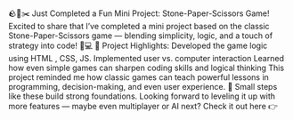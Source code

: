 🪨📄✂️ Just Completed a Fun Mini Project: Stone-Paper-Scissors Game!
Excited to share that I’ve completed a mini project based on the classic Stone-Paper-Scissors game — blending simplicity, logic, and a touch of strategy into code! 🧠💻
🎯 Project Highlights:
Developed the game logic using HTML , CSS, JS.
Implemented user vs. computer interaction
Learned how even simple games can sharpen coding skills and logical thinking
This project reminded me how classic games can teach powerful lessons in programming, decision-making, and even user experience.
🔁 Small steps like these build strong foundations. Looking forward to leveling it up with more features — maybe even multiplayer or AI next?
Check it out here 👉
